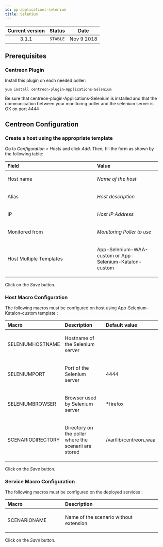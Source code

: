 ```yaml
---
id: pp-applications-selenium
title: Selenium
---
```


| Current version | Status | Date |
| :-: | :-: | :-: |
| 3.1.1 | `STABLE` | Nov  9 2018 |

## Prerequisites
### Centreon Plugin
Install this plugin on each needed poller:

    yum install centreon-plugin-Applications-Selenium

Be sure that centreon-plugin-Applications-Selenium is installed and that the
communication between your monitoring poller and the selenium server is
OK on port 4444

## Centreon Configuration
### Create a host using the appropriate template
Go to *Configuration &gt; Hosts* and click *Add*. Then, fill the form as
shown by the following table:

<table>
<colgroup>
<col width="58%" />
<col width="41%" />
</colgroup>
<thead>
<tr class="header">
<th align="left">Field</th>
<th align="left">Value</th>
</tr>
</thead>
<tbody>
<tr class="odd">
<td align="left"><p>Host name</p></td>
<td align="left"><p><em>Name of the host</em></p></td>
</tr>
<tr class="even">
<td align="left"><p>Alias</p></td>
<td align="left"><p><em>Host description</em></p></td>
</tr>
<tr class="odd">
<td align="left"><p>IP</p></td>
<td align="left"><p><em>Host IP Address</em></p></td>
</tr>
<tr class="even">
<td align="left"><p>Monitored from</p></td>
<td align="left"><p><em>Monitoring Poller to use</em></p></td>
</tr>
<tr class="odd">
<td align="left"><p>Host Multiple Templates</p></td>
<td align="left"><p>App-Selenium-WAA-custom or App-Selenium-Katalon-custom</p></td>
</tr>
</tbody>
</table>

Click on the *Save* button.


### Host Macro Configuration
The following macros must be configured on host using App-Selenium-Katalon-custom template :

<table>
<colgroup>
<col width="23%" />
<col width="53%" />
<col width="24%" />
</colgroup>
<thead>
<tr class="header">
<th align="left">Macro</th>
<th align="left">Description</th>
<th align="left">Default value</th>
</tr>
</thead>
<tbody>
<tr class="odd">
<td align="left"><p>SELENIUMHOSTNAME</p></td>
<td align="left"><p>Hostname of the Selenium server</p></td>
<td align="left"><p></p></td>
</tr>
<tr class="even">
<td align="left"><p>SELENIUMPORT</p></td>
<td align="left"><p>Port of the Selenium server</p></td>
<td align="left"><p>4444</p></td>
</tr>
<tr class="odd">
<td align="left"><p>SELENIUMBROWSER</p></td>
<td align="left"><p>Browser used by Selenium server</p></td>
<td align="left"><p>*firefox</p></td>
</tr>
<tr class="even">
<td align="left"><p>SCENARIODIRECTORY</p></td>
<td align="left"><p>Directory on the poller where the scenarii are stored</p></td>
<td align="left"><p>/var/lib/centreon_waa</p></td>
</tr>
</tbody>
</table>

Click on the *Save* button.

### Service Macro Configuration
The following macros must be configured on the deployed services :

<table>
<colgroup>
<col width="20%" />
<col width="43%" />
</colgroup>
<thead>
<tr class="header">
<th align="left">Macro</th>
<th align="left">Description</th>
</tr>
</thead>
<tbody>
<tr class="odd">
<td align="left"><p>SCENARIONAME</p></td>
<td align="left"><p>Name of the scenario without extension</p></td>
</tr>
</tbody>
</table>

Click on the *Save* button.

